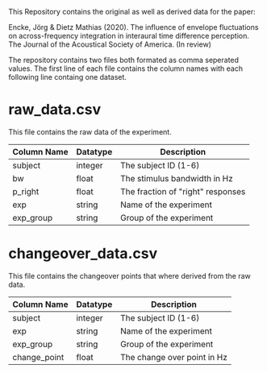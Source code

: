 This Repository contains the original as well as derived data for the paper:

Encke, Jörg & Dietz Mathias (2020). The influence of envelope
fluctuations on across-frequency integration in interaural time
difference perception. The Journal of the Acoustical Society of
America. (In review)

The repository contains two files both formated as comma seperated
values. The first line of each file contains the column names with
each following line containg one dataset.

# raw_data.csv
This file contains the raw data of the experiment.

| Column Name | Datatype    | Description                       |
|-------------|---------|-----------------------------------|
| subject     | integer | The subject ID (1-6)              |
| bw          | float   | The stimulus bandwidth in Hz      |
| p_right     | float   | The fraction of "right" responses |
| exp         | string  | Name of the experiment            |
| exp_group   | string  | Group of the experiment           |

# changeover_data.csv
This file contains the changeover points that where derived from the
raw data.

| Column Name  | Datatype | Description                 |
|--------------|----------|-----------------------------|
| subject      | integer  | The subject ID (1-6)        |
| exp          | string   | Name of the experiment      |
| exp_group    | string   | Group of the experiment     |
| change_point | float    | The change over point in Hz |
